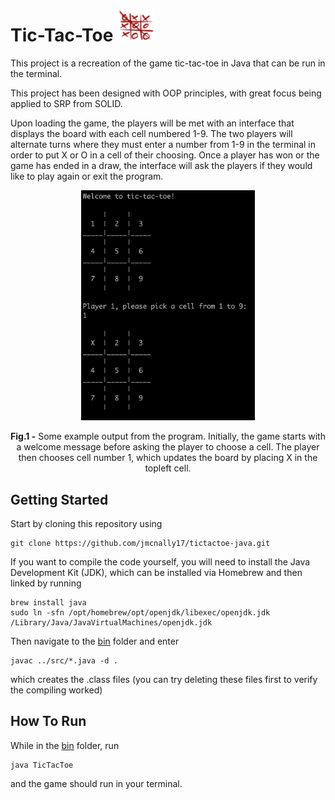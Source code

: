 # Tic-Tac-Toe <img src="./images/tictactoe.png" width=60>

This project is a recreation of the game tic-tac-toe in Java that can be run in the terminal.

This project has been designed with OOP principles, with great focus being applied to SRP from SOLID.

Upon loading the game, the players will be met with an interface that displays the board with each cell numbered 1-9. The two players will alternate turns where they must enter a number from 1-9 in the terminal in order to put X or O in a cell of their choosing. Once a player has won or the game has ended in a draw, the interface will ask the players if they would like to play again or exit the program.

<p align="center">
  <img src="./images/tictactoe-output.png" width="55%">
</p>

<p align="center">
  <b>Fig.1 -</b> Some example output from the program. Initially, the game starts with a welcome message before asking the player to choose a cell. The player then chooses cell number 1, which updates the board by placing X in the topleft cell.
</p>

## Getting Started

Start by cloning this repository using

```
git clone https://github.com/jmcnally17/tictactoe-java.git
```

If you want to compile the code yourself, you will need to install the Java Development Kit (JDK), which can be installed via Homebrew and then linked by running

```
brew install java
sudo ln -sfn /opt/homebrew/opt/openjdk/libexec/openjdk.jdk /Library/Java/JavaVirtualMachines/openjdk.jdk
```

Then navigate to the [bin](https://github.com/jmcnally17/tictactoe-java/tree/main/bin) folder and enter

```
javac ../src/*.java -d .
```

which creates the .class files (you can try deleting these files first to verify the compiling worked)

## How To Run

While in the [bin](https://github.com/jmcnally17/tictactoe-java/tree/main/bin) folder, run

```
java TicTacToe
```

and the game should run in your terminal.
